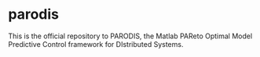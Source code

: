 # parodis
This is the official repository to PARODIS, the Matlab PAReto Optimal Model Predictive Control framework for DIstributed Systems.
